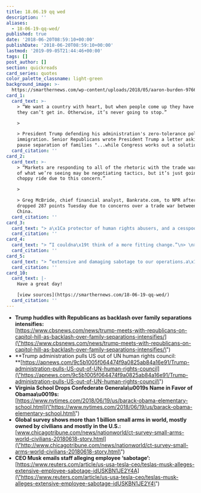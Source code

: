 ```yaml
---
title: 18.06.19 qq wed
description: ''
aliases:
  - 18-06-19-qq-wed/
published: true
date: '2018-06-20T08:59:10+00:00'
publishDate: '2018-06-20T08:59:10+00:00'
lastmod: '2019-09-05T21:44:46+00:00'
tags: []
post_author: []
section: quickreads
card_series: quotes
color_palette_classname: light-green
background_image: >-
  https://smarthernews.com/wp-content/uploads/2018/05/aaron-burden-97663-unsplash-scaled-e1592171934379.jpg
card_1:
  card_text: >-
    > “We want a country with heart, but when people come up they have to know
    they can’t get in. Otherwise, it’s never going to stop.”

    > 

    > President Trump defending his administration's zero-tolerance policy on
    immigration. Senior Republicans wrote President Trump a letter asking him to
    pause separation of families "...while Congress works out a solution."
  card_citation: ''
card_2:
  card_text: >-
    > “Markets are responding to all of the rhetoric with the trade war. A lot
    of what we’re seeing may be negotiating tactics, but it’s just going to be a
    choppy ride due to this concern.”

    > 

    > Greg McBride, chief financial analyst, Bankrate.com, to NPR after the Dow
    dropped 287 points Tuesday due to concerns over a trade war between USA and
    China.
  card_citation: ''
card_3:
  card_text: "> a\x1Ca protector of human rights abusers, and a cesspool of political bias.a\x1D\n> \n> U.N. Ambassador Nikki Haley describing the U.N. Human Rights Council after withdrawing the U.S. from the 47-member council. She blasted the council for a\x1Cits chronic bias against Israela\x1D & the fact that its membership includes accused human rights abusers like China, Cuba, Venezuela & Congo."
  card_citation: ''
card_4:
  card_text: "> “I couldna\x19t think of a more fitting change.”\n> \n> Jason Kamras, Richmond superintendent after the board's vote to change a Virginia school's name to Barack Obama Elementary. The school, which is 90% black, was originally named for Confederate general J.E.B. Stuart."
  card_citation: ''
card_5:
  card_text: "> “extensive and damaging sabotage to our operations.a\x1D\n> \n> Elon Musk in an email seen by Reuters discussing an unnamed Tesla employee who was allegedly making unspecified code changes to its manufacturing operating system & sending what the email said was sensitive Tesla data to unnamed third parties. The disgruntled employee was reportedly passed over for a promotion."
  card_citation: ''
card_10:
  card_text: |-
    Have a great day!

    [view sources](https://smarthernews.com/18-06-19-qq-wed/)
  card_citation: ''
---
```

*   **Trump huddles with Republicans as backlash over family separations intensifies:**  
    [https://www.cbsnews.com/news/trump-meets-with-republicans-on-capitol-hill-as-backlash-over-family-separations-intensifies/](\"https://www.cbsnews.com/news/trump-meets-with-republicans-on-capitol-hill-as-backlash-over-family-separations-intensifies/\")
*   **Trump administration pulls US out of UN human rights council:  
    **[https://apnews.com/9c5b1005f064474f9a0825ab84a16e91/Trump-administration-pulls-US-out-of-UN-human-rights-council](\"https://apnews.com/9c5b1005f064474f9a0825ab84a16e91/Trump-administration-pulls-US-out-of-UN-human-rights-council\")
*   **Virginia School Drops Confederate Generala\\u0019s Name in Favor of Obamaa\\u0019s:**  
    [https://www.nytimes.com/2018/06/19/us/barack-obama-elementary-school.html](\"https://www.nytimes.com/2018/06/19/us/barack-obama-elementary-school.html\")
*   **Global survey shows more than 1 billion small arms in world, mostly owned by civilians and mostly in the U.S.:**  
    [www.chicagotribune.com/news/nationworld/ct-survey-small-arms-world-civilians-20180618-story.html](\"http://www.chicagotribune.com/news/nationworld/ct-survey-small-arms-world-civilians-20180618-story.html\")
*   **CEO Musk emails staff alleging employee ‘sabotage’:**  
    [https://www.reuters.com/article/us-usa-tesla-ceo/teslas-musk-alleges-extensive-employee-sabotage-idUSKBN1JE2Y4A](\"https://www.reuters.com/article/us-usa-tesla-ceo/teslas-musk-alleges-extensive-employee-sabotage-idUSKBN1JE2Y4\")